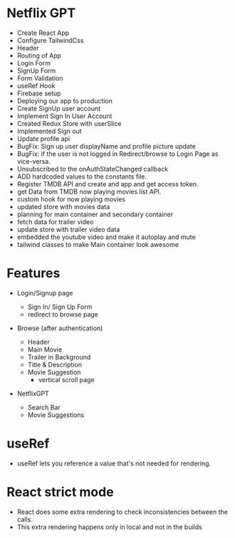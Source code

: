 # Netflix GPT

- Create React App
- Configure TailwindCss
- Header
- Routing of App
- Login Form
- SignUp Form
- Form Validation
- useRef Hook
- Firebase setup
- Deploying our app to production
- Create SignUp user account
- Implement Sign In User Account
- Created Redux Store with userSlice
- Implemented Sign out
- Update profile api
- BugFix: Sign up user displayName and profile picture update
- BugFix: if the user is not logged in Redirect/browse to Login Page as vice-versa.
- Unsubscribed to the onAuthStateChanged callback
- ADD hardcoded values to the constants file.
- Register TMDB API and create and app and get access token.
- get Data from TMDB now playing movies list API.
- custom hook for now playing movies
- updated store with movies data
- planning for main container and secondary container
- fetch data for trailer video
- update store with trailer video data
- embedded the youtube video and make it autoplay and mute
- tailwind classes to make Main container look awesome

# Features

- Login/Signup page
  - Sign In/ Sign Up Form
  - redirect to browse page
- Browse (after authentication)

  - Header
  - Main Movie
  - Trailer in Background
  - Title & Description
  - Movie Suggestion
    - vertical scroll page

- NetflixGPT
  - Search Bar
  - Movie Suggestions

# useRef

- useRef lets you reference a value that's not needed for rendering.

# React strict mode

- React does some extra rendering to check inconsistencies between the calls.
- This extra rendering happens only in local and not in the builds
